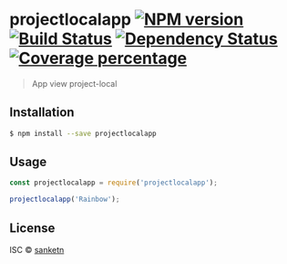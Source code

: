 # projectlocalapp [![NPM version][npm-image]][npm-url] [![Build Status][travis-image]][travis-url] [![Dependency Status][daviddm-image]][daviddm-url] [![Coverage percentage][coveralls-image]][coveralls-url]
> App view project-local

## Installation

```sh
$ npm install --save projectlocalapp
```

## Usage

```js
const projectlocalapp = require('projectlocalapp');

projectlocalapp('Rainbow');
```
## License

ISC © [sanketn](https://github.com/naiksanket)


[npm-image]: https://badge.fury.io/js/projectlocalapp.svg
[npm-url]: https://npmjs.org/package/projectlocalapp
[travis-image]: https://travis-ci.com/naiksanket/projectlocalapp.svg?branch=master
[travis-url]: https://travis-ci.com/naiksanket/projectlocalapp
[daviddm-image]: https://david-dm.org/naiksanket/projectlocalapp.svg?theme=shields.io
[daviddm-url]: https://david-dm.org/naiksanket/projectlocalapp
[coveralls-image]: https://coveralls.io/repos/naiksanket/projectlocalapp/badge.svg
[coveralls-url]: https://coveralls.io/r/naiksanket/projectlocalapp

